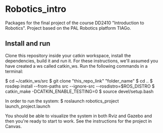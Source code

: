 # Robotics_intro

Packages for the final project of the course DD2410 "Introduction to Robotics".
Project based on the PAL Robotics platform TIAGo.

## Install and run
Clone this repository inside your catkin workspace, install the dependencies, build it and run it.
For these instructions, we'll assumed you have created a ws called catkin_ws. 
Run the following commands in a terminal:

$ cd ~/catkin_ws/src
$ git clone "this_repo_link" "folder_name"
$ cd ..
$ rosdep install --from-paths src --ignore-src --rosdistro=$ROS_DISTRO
$ catkin_make -DCATKIN_ENABLE_TESTING=0
$ source devel/setup.bash

In order to run the system:
$ roslaunch robotics_project launch_project.launch

You should be able to visualize the system in both Rviz and Gazebo and then you're ready to start to work.
See the instructions for the project in Canvas.
